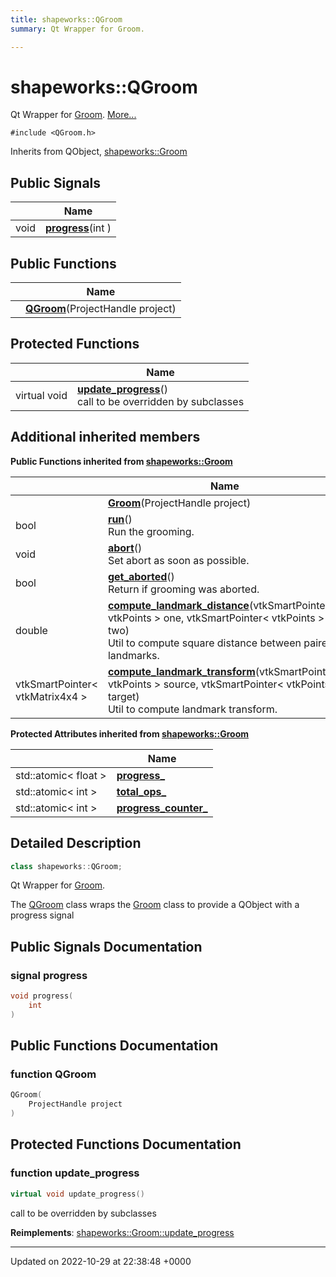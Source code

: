 ```yaml
---
title: shapeworks::QGroom
summary: Qt Wrapper for Groom. 

---
```


# shapeworks::QGroom



Qt Wrapper for [Groom](../Classes/classshapeworks_1_1Groom.md).  [More...](#detailed-description)


`#include <QGroom.h>`

Inherits from QObject, [shapeworks::Groom](../Classes/classshapeworks_1_1Groom.md)

## Public Signals

|                | Name           |
| -------------- | -------------- |
| void | **[progress](../Classes/classshapeworks_1_1QGroom.md#signal-progress)**(int ) |

## Public Functions

|                | Name           |
| -------------- | -------------- |
| | **[QGroom](../Classes/classshapeworks_1_1QGroom.md#function-qgroom)**(ProjectHandle project) |

## Protected Functions

|                | Name           |
| -------------- | -------------- |
| virtual void | **[update_progress](../Classes/classshapeworks_1_1QGroom.md#function-update-progress)**()<br>call to be overridden by subclasses  |

## Additional inherited members

**Public Functions inherited from [shapeworks::Groom](../Classes/classshapeworks_1_1Groom.md)**

|                | Name           |
| -------------- | -------------- |
| | **[Groom](../Classes/classshapeworks_1_1Groom.md#function-groom)**(ProjectHandle project) |
| bool | **[run](../Classes/classshapeworks_1_1Groom.md#function-run)**()<br>Run the grooming.  |
| void | **[abort](../Classes/classshapeworks_1_1Groom.md#function-abort)**()<br>Set abort as soon as possible.  |
| bool | **[get_aborted](../Classes/classshapeworks_1_1Groom.md#function-get-aborted)**()<br>Return if grooming was aborted.  |
| double | **[compute_landmark_distance](../Classes/classshapeworks_1_1Groom.md#function-compute-landmark-distance)**(vtkSmartPointer< vtkPoints > one, vtkSmartPointer< vtkPoints > two)<br>Util to compute square distance between paired landmarks.  |
| vtkSmartPointer< vtkMatrix4x4 > | **[compute_landmark_transform](../Classes/classshapeworks_1_1Groom.md#function-compute-landmark-transform)**(vtkSmartPointer< vtkPoints > source, vtkSmartPointer< vtkPoints > target)<br>Util to compute landmark transform.  |

**Protected Attributes inherited from [shapeworks::Groom](../Classes/classshapeworks_1_1Groom.md)**

|                | Name           |
| -------------- | -------------- |
| std::atomic< float > | **[progress_](../Classes/classshapeworks_1_1Groom.md#variable-progress-)**  |
| std::atomic< int > | **[total_ops_](../Classes/classshapeworks_1_1Groom.md#variable-total-ops-)**  |
| std::atomic< int > | **[progress_counter_](../Classes/classshapeworks_1_1Groom.md#variable-progress-counter-)**  |


## Detailed Description

```cpp
class shapeworks::QGroom;
```

Qt Wrapper for [Groom](../Classes/classshapeworks_1_1Groom.md). 

The [QGroom](../Classes/classshapeworks_1_1QGroom.md) class wraps the [Groom](../Classes/classshapeworks_1_1Groom.md) class to provide a QObject with a progress signal 

## Public Signals Documentation

### signal progress

```cpp
void progress(
    int 
)
```


## Public Functions Documentation

### function QGroom

```cpp
QGroom(
    ProjectHandle project
)
```


## Protected Functions Documentation

### function update_progress

```cpp
virtual void update_progress()
```

call to be overridden by subclasses 

**Reimplements**: [shapeworks::Groom::update_progress](../Classes/classshapeworks_1_1Groom.md#function-update-progress)


-------------------------------

Updated on 2022-10-29 at 22:38:48 +0000